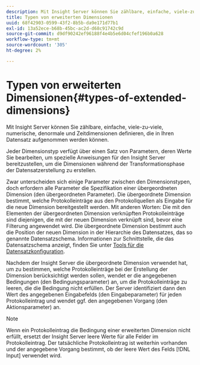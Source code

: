 ```yaml
---
description: Mit Insight Server können Sie zählbare, einfache, viele-zu-viele, numerische, denormale und Zeitdimensionen definieren, die in Ihren Datensatz aufgenommen werden können.
title: Typen von erweiterten Dimensionen
uuid: 68f42903-0599-43f2-8b5b-da9e171d77b1
exl-id: 13a52ece-b68b-45bc-ac2d-d68c91742c9d
source-git-commit: d9df90242ef96188f4e4b5e6d04cfef196b0a628
workflow-type: tm+mt
source-wordcount: '305'
ht-degree: 2%

---
```


# Typen von erweiterten Dimensionen{#types-of-extended-dimensions}

Mit Insight Server können Sie zählbare, einfache, viele-zu-viele, numerische, denormale und Zeitdimensionen definieren, die in Ihren Datensatz aufgenommen werden können.

Jeder Dimensionstyp verfügt über einen Satz von Parametern, deren Werte Sie bearbeiten, um spezielle Anweisungen für den Insight Server bereitzustellen, um die Dimensionen während der Transformationsphase der Datensatzerstellung zu erstellen.

Zwar unterscheiden sich einige Parameter zwischen den Dimensionstypen, doch erfordern alle Parameter die Spezifikation einer übergeordneten Dimension (den übergeordneten Parameter). Die übergeordnete Dimension bestimmt, welche Protokolleinträge aus den Protokollquellen als Eingabe für die neue Dimension bereitgestellt werden. Mit anderen Worten: Die mit den Elementen der übergeordneten Dimension verknüpften Protokolleinträge sind diejenigen, die mit der neuen Dimension verknüpft sind, bevor eine Filterung angewendet wird. Die übergeordnete Dimension bestimmt auch die Position der neuen Dimension in der Hierarchie des Datensatzes, das so genannte Datensatzschema. Informationen zur Schnittstelle, die das Datensatzschema anzeigt, finden Sie unter [Tools für die Datensatzkonfiguration](../../../../home/c-dataset-const-proc/c-dataset-config-tools/c-dataset-config-tools.md#concept-6e058b7691834cf79dcfd1573f78d4f5).

Nachdem der Insight Server die übergeordnete Dimension verwendet hat, um zu bestimmen, welche Protokolleinträge bei der Erstellung der Dimension berücksichtigt werden sollen, wendet er die angegebenen Bedingungen (den Bedingungsparameter) an, um die Protokolleinträge zu leeren, die die Bedingung nicht erfüllen. Der Server identifiziert dann den Wert des angegebenen Eingabefelds (den Eingabeparameter) für jeden Protokolleintrag und wendet ggf. den angegebenen Vorgang (den Aktionsparameter) an.

>[!NOTE]
>
>Wenn ein Protokolleintrag die Bedingung einer erweiterten Dimension nicht erfüllt, ersetzt der Insight Server leere Werte für alle Felder im Protokolleintrag. Der tatsächliche Protokolleintrag ist weiterhin vorhanden und der angegebene Vorgang bestimmt, ob der leere Wert des Felds [!DNL Input] verwendet wird.
